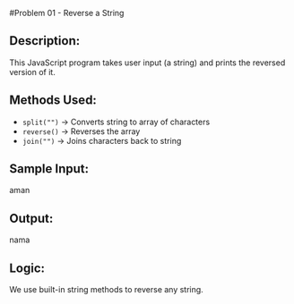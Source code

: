 #Problem 01 - Reverse a String

## Description:
This JavaScript program takes user input (a string) and prints the reversed version of it.

## Methods Used:
- `split("")` → Converts string to array of characters  
- `reverse()` → Reverses the array  
- `join("")` → Joins characters back to string

## Sample Input:
  aman

## Output:
  nama
  
## Logic:
We use built-in string methods to reverse any string.

